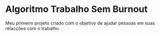 # Algoritmo Trabalho Sem Burnout
 Meu primeiro projeto criado com o objetivo de ajudar pessoas em suas relacções com o trabalho.
